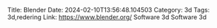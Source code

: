 Title: Blender
Date: 2024-02-10T13:56:48.104503
Category: 3d
Tags: 3d,redering
Link: https://www.blender.org/
Software 3d
Software 3d

